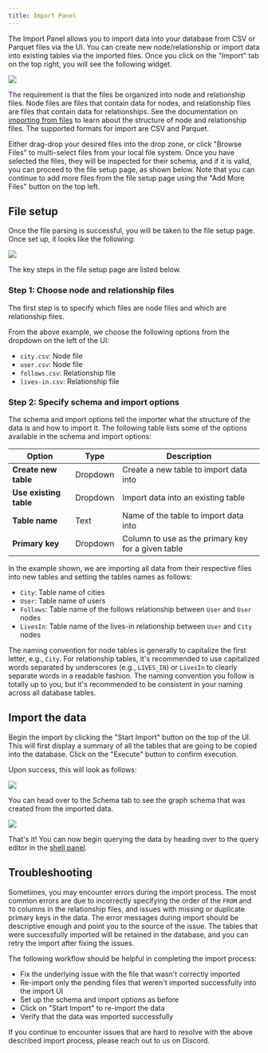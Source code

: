 ```yaml
---
title: Import Panel
---
```


The Import Panel allows you to import data into your database from CSV or Parquet files via the UI.
You can create new node/relationship or import data into existing tables via the imported
files. Once you click on the "Import" tab on the top right, you will see the following widget.

<img src="/img/visualization/import-panel-intro.png" />

The requirement is that the files be organized into node and relationship files. Node files
are files that contain data for nodes, and relationship files are files that contain data for relationships.
See the documentation on [importing from files](/import/) to learn about the structure of node and relationship files.
The supported formats for import are CSV and Parquet.

Either drag-drop your desired files into the drop zone, or click "Browse Files" to
multi-select files from your local file system. Once you have selected the files, they will
be inspected for their schema, and if it is valid, you can proceed to the file setup page, as shown
below. Note that you can continue to add more files from the file setup page using the "Add More Files"
button on the top left.

## File setup

Once the file parsing is successful, you will be taken to the file setup page. Once set up, it looks
like the following:

<img src="/img/visualization/import-panel-file-setup.png" />

The key steps in the file setup page are listed below.

### Step 1: Choose node and relationship files

The first step is to specify which files are node files and which are relationship files.

From the above example, we choose the following options from the dropdown on the left of the UI:
- `city.csv`: Node file
- `user.csv`: Node file
- `follows.csv`: Relationship file
- `lives-in.csv`: Relationship file

### Step 2: Specify schema and import options

The schema and import options tell the importer what the structure of the data is and how to import it.
The following table lists some of the options available in the schema and import options:

Option | Type | Description
--- | --- | ---
**Create new table** | Dropdown | Create a new table to import data into
**Use existing table** | Dropdown | Import data into an existing table
**Table name** | Text | Name of the table to import data into
**Primary key** | Dropdown | Column to use as the primary key for a given table

In the example shown, we are importing all data from their respective files into new tables and
setting the tables names as follows:

- `City`: Table name of cities
- `User`: Table name of users
- `Follows`: Table name of the follows relationship between `User` and `User` nodes
- `LivesIn`: Table name of the lives-in relationship between `User` and `City` nodes

The naming convention for node tables is generally to capitalize the first letter, e.g., `City`. For relationship tables,
it's recommended to use capitalized words separated by underscores (e.g., `LIVES_IN`) or `LivesIn`
to clearly separate words in a readable fashion. The naming convention you follow is totally up to
you, but it's recommended to be consistent in your naming across all database tables.

## Import the data

Begin the import by clicking the "Start Import" button on the top of the UI. This will first display
a summary of all the tables that are going to be copied into the database. Click on the "Execute"
button to confirm execution.

Upon success, this will look as follows:

<img src="/img/visualization/import-panel-success.png" />

You can head over to the Schema tab to see the graph schema that was created from the imported data.

<img src="/img/visualization/import-panel-schema.png" />

That's it! You can now begin querying the data by heading over to the query editor in the
[shell panel](/visualization/shell-panel/).

## Troubleshooting

Sometimes, you may encounter errors during the import process. The most common errors are due to
incorrectly specifying the order of the `FROM` and `TO` columns in the relationship files, and
issues with missing or duplicate primary keys in the data. The error messages during import should be
descriptive enough and point you to the source of the issue. The tables that were successfully
imported will be retained in the database, and you can retry the import after fixing the issues.

The following workflow should be helpful in completing the import process:

- Fix the underlying issue with the file that wasn't correctly imported
- Re-import only the pending files that weren't imported successfully into the import UI
- Set up the schema and import options as before
- Click on "Start Import" to re-import the data
- Verify that the data was imported successfully

If you continue to encounter issues that are hard to resolve with the above described import process,
please reach out to us on Discord.
